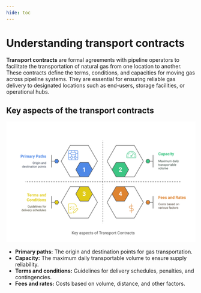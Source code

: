 ```yaml
---
hide: toc
---
```


# Understanding transport contracts

**Transport contracts** are formal agreements with pipeline operators to facilitate the transportation of natural gas from one location to another. These contracts define the terms, conditions, and capacities for moving gas across pipeline systems. They are essential for ensuring reliable gas delivery to designated locations such as end-users, storage facilities, or operational hubs.

## Key aspects of the transport contracts

![transport_contract_overview](./images/transport_contract_overview.svg)

* **Primary paths:** The origin and destination points for gas transportation.
* **Capacity:** The maximum daily transportable volume to ensure supply reliability.
* **Terms and conditions:** Guidelines for delivery schedules, penalties, and contingencies.
* **Fees and rates:** Costs based on volume, distance, and other factors.

<!-- ## Prerequisites

Ensure the following conditions are met before initiating the configuration:

* You must have the required permissions to _add_ or _modify_ the transport contracts details from the **Pipeline contract details** section. 
* [Pipelines](./pipeline.md), including [locations](./pipeline.md#understanding-pipeline-location) and [rates](./rates_tariffs.md), are fully configured and active.

## Procedure

### Step 1: Accessing the Pipeline contracts screen

1.	Log in to the **nGenue** application.
2.	Click on the **Search** icon and enter *Pipeline contracts* into the search text bar.  
3.	Double click on **Pipeline contracts** to open the **Pipeline contracts** screen.
![Pipeline_contract](../etrm/images/transport_contracts_1.png)

!!! note "Note"

    Avoid using the **Pipeline contracts (Legacy)** screen for transport contract configuration. Instead, use the **Pipeline contracts** screen to ensure accurate configuration.

4. The next screen has two main sections: **Pipeline contracts** and **Pipeline contract details**

    * The **Pipeline contracts** section displays a comprehensive list of all pipeline contracts configured to date. It helps organize and manage contract data systematically, ensuring clarity and easy access. Various filters are available to refine search results based on contract type, pipeline, start date, and end date. Since this article focuses on transport contracts, be sure to select **Transport** as the contract type from the dropdown menu.
    * The **Pipeline contract details** section provide in-depth, specific information about a pipeline contract. It contains the following tabs to organize and manage contract-specific data efficiently:
 ![Transport_Screen](../etrm/images/transport_contracts_2.png)

#### Transport agreement tab

This tab provides an overview of the transport agreement, including operational, financial, and strategic details.
![Transport_agreement](../etrm/images/transport_contracts_4.png)

Below are the key fields and their descriptions:

| Fields | Description | Data type | Mandatory (Y/N) | Fetched from (UI screen) | Displayed on (UI screen)|
| --- | --- |--- | --- |--- | --- |
| ID  | The ID field is an unique identifier for each transport contract.| Auto-generated | Y | Auto-generated | N/A |
| Pipeline | The name of the pipeline associated with the contract.| Dropdown | Y | Pipeline screen | Displayed on multiple screen. Example: Pipeline scheduling screen |
| Firm or IT| Specifies whether the agreement guarantees firm capacity or allows for interruptions based on availability.| Dropdown| Y | System-generated | N/A |
| Nom path model| The following fields define how transport contracts manage capacity and scheduling in pipeline systems: <br> 1. **Pathed:** Follows a fixed route from the receipt point to the delivery point. Capacity is allocated along the entire path, and constraints along the route may impact scheduling. <br> 2. **Non-pathed:** Does not require a predefined route. Receipt and delivery points can be selected independently, providing greater flexibility in capacity management. <br> 3. **Pathed non-threaded:** Uses a defined path but offers more scheduling flexibility. Unlike pathed contracts, it does not strictly bind receipt and delivery points in a fixed sequence. |Dropdown | Y | TBA | TBA |
| Name | A freeform field to provide additional details alongside the contract number. | String | Y | User input | Pipeline scheduling screen |
| Contract # |  A reference number assigned to the contract for tracking purposes. | String | Y | User input | Nomination settings screen |
| Primary manager|The internal owner responsible for planning and managing the transportation contract.| Dropdown | N | Employee screen | N/A |
| Start date and End date| Defines the time frame during which the contract remains active.| Date | Y | User input | Pipeline scheduling screen |
| Transportation contract type| Select the **Transport contract type** from the dropdown menu. | Dropdown | Y | TBA | N/A |
| Pipeline rate schedule | Defines the rate schedule for a pipeline | Dropdown | Y | PZL configuration screen | N/A |
| Primary citygate delivery point| Retail delivery designation.| Dropdown | N | TBA | TBA |
| Legal entity| Responsible organization.| Dropdown | N | Internal book structure | N/A |
| Business unit| Unit managing the contract.| Dropdown | N | Internal book structure | N/A |
| Nom side | Choose the nomination type | Dropdown | Y | TBA | Pipeline scheduling screen |
| Master counterparty contract | TBA | Dropdown | Y | Counterparty contracts | TBA |
| MDQ (Maximum Daily Quantity) violation action | Configurable warning options (e.g., Popup warning).| Dropdown | User input | warning popup in the Pipeline schedling screen |
| Default MDQ | MDQ set in the contract.| Decimel | Y | ME | Pipeline scheduling screen |

#### Contract periods tab

This tab defines contract duration and MDQ details to align terms with operational and billing requirements.
![Contract_periods](../etrm/images/transport_contracts_3.png)

The **Contract periods tab** automatically populates contract details in the upper grid, while the lower grids display nominations and capacity release data.

#### Capacity release and AMA tab

This tab manages capacity release transactions and AMA (Asset management arrangements) to optimize pipeline and storage capacity usage.
![Capacity_release_and_AMA](../etrm/images/transport_contracts_5.png)

1. Double click on the **CAP-REl** to open **Capacity release and AMA** screen.
2. The next screen has two main sections: **Capacity release/AMA** and **Contract details**
    * **Capacity release/AMA:** Capacity Release refers to the process where a primary capacity holder (shipper) releases all or part of their contracted capacity to another shipper (replacement shipper) in the pipeline transportation system.
    * **Contract details:** This screen provides a comprehensive view of transport contract information.
![Capacity_release_and_AMA](../etrm/images/transport_contracts_6.png)

Below are the key fields and their descriptions:

| Fields | Description | Data type | Mandatory (Y/N) | Fetched from (UI screen) | Displayed on (UI screen)|
| --- | --- |--- | --- |--- | --- |
|Id| Unique identifier for the contract.| Auto-generated | Y | Auto-generated | TBA |
| Counterparty| Party involved in the transaction.| Dropdown | Y | Counterparty screen | TBA |
| Start and end date| Duration of the release.| Date | Y | User input | N/A |
| Int volume released| Capacity released for external use.| Decimel | N | User input | N/A |
| Is open for bidding| Specifies if the release is open to bidding.| Checkbox | N | User input | N/A |

!!! note "Note"
    Ensure that the data is configured in the **Pipeline release contracts** screen before populating this tab.

#### Rates and fees tab

This tab lists applicable transportation costs, surcharges, and other expenses.

**Lower grid:**  It shows data from the **PZL configuration** > **Fuel and Rate tab**, listing predefined rates. Users can select a record and use the button to create a new rate or fee in the Upper Grid, linking it to the contract.

**Upper grid:** In this grid users can add, edit, or delete records, but changes apply only to the contract and do not affect the original PZL records. Both grids have the same columns.
![Rates_and_fees](../etrm/images/transport_contracts_7.png)

Below are the key fields and their descriptions:

| Fields | Description | Data type | Mandatory (Y/N) | Fetched from (UI screen) | Displayed on (UI screen)|
| --- | --- |--- | --- |--- | --- |
| Rate path type| The fields in this tab are dropdown menus, allowing you to select the appropriate options. <br> 1.**Global:** Provides a comprehensive list of all available options across different categories, ensuring flexibility in selection. <br> 2. **Point-to-Point:** Offers specific choices based on predefined start and end points, typically used for targeted selections within a defined range. | Dropdown | Y | System-generated | Pipeline scheduling |
| Rate type| Type of fee applied.| Dropdown | Y | System-generated | N/A |
| Peak/Off-peak rates| Rates based on demand. Default is set to 0. | Decimel/Percentage | Y | User input | Pipeline scheduing, settlement, and customer invoice report. |
| Start/End date| Rate validity period.| Date | Y | User input | N/A |

!!!note "Note"
    Configure rates in the [**PZL**](../getting_started/configure_pipeline.md) screen before using this tab.

#### Notification recipients tab

This tab allows users to configure notification recipients for transport contract updates.
![Nominations_recipients](../etrm/images/transport_contracts_8.png)

Below are the key fields and their descriptions:

| Fields | Description | Data type | Mandatory (Y/N) | Fetched from (UI screen) | Displayed on (UI screen)|
| --- | --- |--- | --- |--- | --- |
| Recipient| Person receiving notifications.| Dropdown | N | Counterparty contacts screen | N/A |
| Settle/Confirm| Checkbox options for notification type.| Checkbox | N | User input | N/A |
| Contact email| The email address where the notifications will be sent.| String | N | User input | N/A |
| Pipeline transport contract recipient ID | Unique identifier | Auto-generated | Y | Auto-generated | N/A |
| Pipeline Transport AGMT | Unique identifier | Auto-generated | Y | Pipeline contract > Transport agreements tab | N/A |

!!!note "Note"
    Configure contacts in the **Retail contacts** screen before adding recipients.

#### Nominations tab

This tab displays and manages the nominations linked to the transport contract, ensuring accurate scheduling and utilization.
![Nominations](../etrm/images/transport_contracts_9.png)
Below are the key fields and their descriptions:

| Fields | Description | Data type | Mandatory (Y/N) | Fetched from (UI screen) | Displayed on (UI screen)|
| --- | --- |--- | --- |--- | --- |
| Pipeline| Pipeline associated with the nomination.| Auto-generated | Y | Pipeline screen | N/A |
| Supplier| GName of the supplier linked to the nomination.| Auto-generated | Y | Counterparty screen | N/A |
| Transport agmt| Linked transport agreement.| Auto-generated | Y | Pipeline contract > Transport agreements tab | N/A |
| Start/End date| Nomination duration.| Date (Auto-generated) | Y | Pipeline scheduling screen | N/A |
| Nom type| Type of nomination.| Auto-generated | Y | Pipeline scheduling screen | N/A |
| Delivery/Receipt volume| Amount of gas delivered or received.| Auto-generated | Y | Pipeline scheduling screen | N/A |

!!! note "Note"
    The system auto-populates this tab based on nominations in the **Pipeline scheduling Screen**. -->
